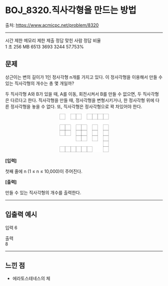 # BOJ_8320.직사각형을 만드는 방법

출처: https://www.acmicpc.net/problem/8320

---
시간 제한	메모리 제한	제출	정답	맞힌 사람	정답 비율  
1 초	256 MB	6513	3693	3244	57.753%

## 문제

상근이는 변의 길이가 1인 정사각형 n개를 가지고 있다. 이 정사각형을 이용해서 만들 수 있는 직사각형의 개수는 총 몇 개일까?

두 직사각형 A와 B가 있을 때, A를 이동, 회전시켜서 B를 만들 수 없으면, 두 직사각형은 다르다고 한다. 직사각형을 만들 때, 정사각형을 변형시키거나, 한 정사각형 위에 다른 정사각형을 놓을 수 없다. 또, 직사각형은 정사각형으로 꽉 차있어야 한다.
<center>

![문제](./assets/문제.gif)

</center>


**[입력]**

첫째 줄에 n (1 ≤ n ≤ 10,000)이 주어진다.

**[출력]**

만들 수 있는 직사각형의 개수를 출력한다.
 
---

## 입출력 예시

입력
6 
 
출력  
8

     

---
## 느낀 점

- 에라토스테네스의 체

